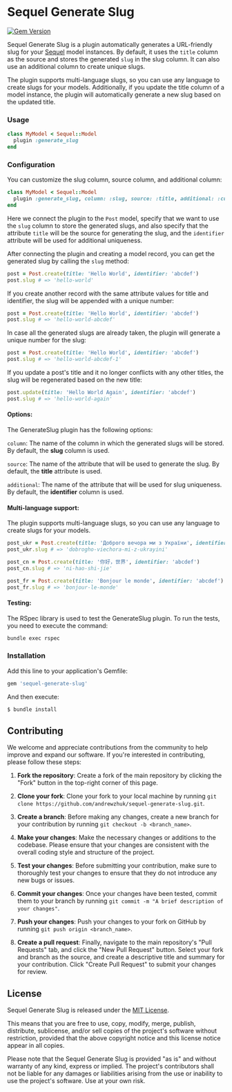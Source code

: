 
# Sequel Generate Slug

[![Gem Version](https://badge.fury.io/rb/sequel-generate-slug.svg)](https://badge.fury.io/rb/sequel-generate-slug)

Sequel Generate Slug is a plugin automatically generates a URL-friendly slug for your [Sequel](https://github.com/jeremyevans/sequel) model instances. By default, it uses the `title` column as the source and stores the generated `slug` in the slug column. It can also use an additional column to create unique slugs.

The plugin supports multi-language slugs, so you can use any language to create slugs for your models. Additionally, if you update the title column of a model instance, the plugin will automatically generate a new slug based on the updated title.

### Usage

```ruby
class MyModel < Sequel::Model
  plugin :generate_slug
end
```

### Configuration

You can customize the slug column, source column, and additional column:

```ruby
class MyModel < Sequel::Model
  plugin :generate_slug, column: :slug, source: :title, additional: :custom_identifier
end
```

Here we connect the plugin to the `Post` model, specify that we want to use the `slug` column to store the generated slugs, and also specify that the attribute `title` will be the source for generating the slug, and the `identifier` attribute will be used for additional uniqueness.

After connecting the plugin and creating a model record, you can get the generated slug by calling the `slug` method:

```ruby
post = Post.create(title: 'Hello World', identifier: 'abcdef')
post.slug # => 'hello-world'
```

If you create another record with the same attribute values for title and identifier, the slug will be appended with a unique number:

```ruby
post = Post.create(title: 'Hello World', identifier: 'abcdef')
post.slug # => 'hello-world-abcdef'
```

In case all the generated slugs are already taken, the plugin will generate a unique number for the slug:
    
```ruby
post = Post.create(title: 'Hello World', identifier: 'abcdef')
post.slug # => 'hello-world-abcdef-1'
```

If you update a post's title and it no longer conflicts with any other titles, the slug will be regenerated based on the new title:

```ruby
post.update(title: 'Hello World Again', identifier: 'abcdef')
post.slug # => 'hello-world-again'
```

#### Options:

The GenerateSlug plugin has the following options:

`column`: The name of the column in which the generated slugs will be stored. By default, the **slug** column is used.

`source`: The name of the attribute that will be used to generate the slug. By default, the **title** attribute is used.

`additional`: The name of the attribute that will be used for slug uniqueness. By default, the **identifier** column is used.


#### Multi-language support:

The plugin supports multi-language slugs, so you can use any language to create slugs for your models.

```ruby
post_ukr = Post.create(title: 'Доброго вечора ми з України', identifier: 'abcdef')
post_ukr.slug # => 'dobrogho-viechora-mi-z-ukrayini'

post_cn = Post.create(title: '你好，世界', identifier: 'abcdef')
post_cn.slug # => 'ni-hao-shi-jie'

post_fr = Post.create(title: 'Bonjour le monde', identifier: 'abcdef')
post_fr.slug # => 'bonjour-le-monde'
```

#### Testing:

The RSpec library is used to test the GenerateSlug plugin. To run the tests, you need to execute the command:

```bash
bundle exec rspec
```

### Installation

Add this line to your application's Gemfile:

```ruby
gem 'sequel-generate-slug'
```

And then execute:

```bash
$ bundle install
```

## Contributing

We welcome and appreciate contributions from the community to help improve and expand our software. If you're interested in contributing, please follow these steps:

1. **Fork the repository**: Create a fork of the main repository by clicking the "Fork" button in the top-right corner of this page.

2. **Clone your fork**: Clone your fork to your local machine by running `git clone https://github.com/andrewzhuk/sequel-generate-slug.git`.

3. **Create a branch**: Before making any changes, create a new branch for your contribution by running `git checkout -b <branch_name>`.

4. **Make your changes**: Make the necessary changes or additions to the codebase. Please ensure that your changes are consistent with the overall coding style and structure of the project.

5. **Test your changes**: Before submitting your contribution, make sure to thoroughly test your changes to ensure that they do not introduce any new bugs or issues.

6. **Commit your changes**: Once your changes have been tested, commit them to your branch by running `git commit -m "A brief description of your changes"`.

7. **Push your changes**: Push your changes to your fork on GitHub by running `git push origin <branch_name>`.

8. **Create a pull request**: Finally, navigate to the main repository's "Pull Requests" tab, and click the "New Pull Request" button. Select your fork and branch as the source, and create a descriptive title and summary for your contribution. Click "Create Pull Request" to submit your changes for review.

## License

Sequel Generate Slug is released under the [MIT License](https://opensource.org/licenses/MIT).

This means that you are free to use, copy, modify, merge, publish, distribute, sublicense, and/or sell copies of the project's software without restriction, provided that the above copyright notice and this license notice appear in all copies.

Please note that the Sequel Generate Slug is provided "as is" and without warranty of any kind, express or implied. The project's contributors shall not be liable for any damages or liabilities arising from the use or inability to use the project's software. Use at your own risk.